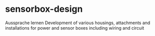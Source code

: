# sensorbox-design
  Aussprache lernen Development of various housings, attachments and installations for power and sensor boxes including wiring and circuit
